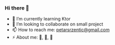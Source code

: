 ### Hi there 👋

- 🌱 I’m currently learning Ktor
- 👯 I’m looking to collaborate on small project
- 📫 How to reach me: petarsrzentic@gmail.com
- ⚡ About me: 🎳, 🎵, 🍻
